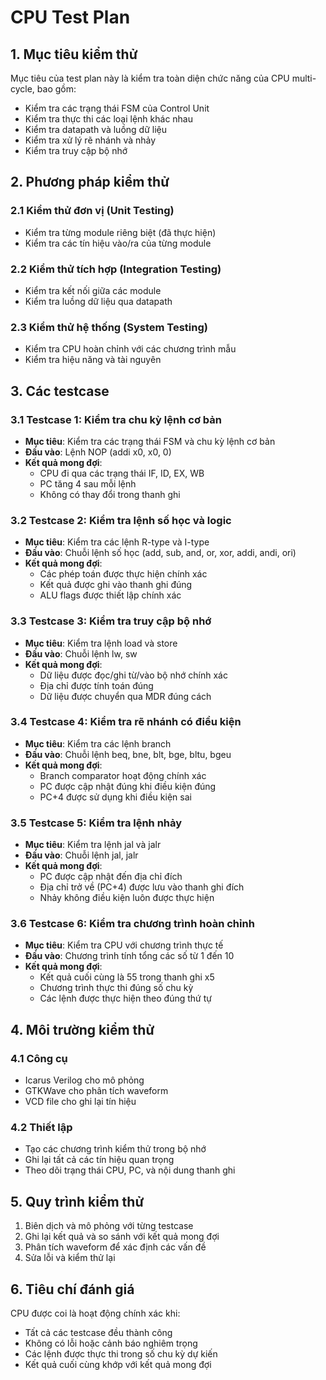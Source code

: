 # CPU Test Plan

## 1. Mục tiêu kiểm thử

Mục tiêu của test plan này là kiểm tra toàn diện chức năng của CPU multi-cycle, bao gồm:
- Kiểm tra các trạng thái FSM của Control Unit
- Kiểm tra thực thi các loại lệnh khác nhau
- Kiểm tra datapath và luồng dữ liệu
- Kiểm tra xử lý rẽ nhánh và nhảy
- Kiểm tra truy cập bộ nhớ

## 2. Phương pháp kiểm thử

### 2.1 Kiểm thử đơn vị (Unit Testing)
- Kiểm tra từng module riêng biệt (đã thực hiện)
- Kiểm tra các tín hiệu vào/ra của từng module

### 2.2 Kiểm thử tích hợp (Integration Testing)
- Kiểm tra kết nối giữa các module
- Kiểm tra luồng dữ liệu qua datapath

### 2.3 Kiểm thử hệ thống (System Testing)
- Kiểm tra CPU hoàn chỉnh với các chương trình mẫu
- Kiểm tra hiệu năng và tài nguyên

## 3. Các testcase

### 3.1 Testcase 1: Kiểm tra chu kỳ lệnh cơ bản
- **Mục tiêu**: Kiểm tra các trạng thái FSM và chu kỳ lệnh cơ bản
- **Đầu vào**: Lệnh NOP (addi x0, x0, 0)
- **Kết quả mong đợi**: 
  - CPU đi qua các trạng thái IF, ID, EX, WB
  - PC tăng 4 sau mỗi lệnh
  - Không có thay đổi trong thanh ghi

### 3.2 Testcase 2: Kiểm tra lệnh số học và logic
- **Mục tiêu**: Kiểm tra các lệnh R-type và I-type
- **Đầu vào**: Chuỗi lệnh số học (add, sub, and, or, xor, addi, andi, ori)
- **Kết quả mong đợi**: 
  - Các phép toán được thực hiện chính xác
  - Kết quả được ghi vào thanh ghi đúng
  - ALU flags được thiết lập chính xác

### 3.3 Testcase 3: Kiểm tra truy cập bộ nhớ
- **Mục tiêu**: Kiểm tra lệnh load và store
- **Đầu vào**: Chuỗi lệnh lw, sw
- **Kết quả mong đợi**: 
  - Dữ liệu được đọc/ghi từ/vào bộ nhớ chính xác
  - Địa chỉ được tính toán đúng
  - Dữ liệu được chuyển qua MDR đúng cách

### 3.4 Testcase 4: Kiểm tra rẽ nhánh có điều kiện
- **Mục tiêu**: Kiểm tra các lệnh branch
- **Đầu vào**: Chuỗi lệnh beq, bne, blt, bge, bltu, bgeu
- **Kết quả mong đợi**: 
  - Branch comparator hoạt động chính xác
  - PC được cập nhật đúng khi điều kiện đúng
  - PC+4 được sử dụng khi điều kiện sai

### 3.5 Testcase 5: Kiểm tra lệnh nhảy
- **Mục tiêu**: Kiểm tra lệnh jal và jalr
- **Đầu vào**: Chuỗi lệnh jal, jalr
- **Kết quả mong đợi**: 
  - PC được cập nhật đến địa chỉ đích
  - Địa chỉ trở về (PC+4) được lưu vào thanh ghi đích
  - Nhảy không điều kiện luôn được thực hiện

### 3.6 Testcase 6: Kiểm tra chương trình hoàn chỉnh
- **Mục tiêu**: Kiểm tra CPU với chương trình thực tế
- **Đầu vào**: Chương trình tính tổng các số từ 1 đến 10
- **Kết quả mong đợi**: 
  - Kết quả cuối cùng là 55 trong thanh ghi x5
  - Chương trình thực thi đúng số chu kỳ
  - Các lệnh được thực hiện theo đúng thứ tự

## 4. Môi trường kiểm thử

### 4.1 Công cụ
- Icarus Verilog cho mô phỏng
- GTKWave cho phân tích waveform
- VCD file cho ghi lại tín hiệu

### 4.2 Thiết lập
- Tạo các chương trình kiểm thử trong bộ nhớ
- Ghi lại tất cả các tín hiệu quan trọng
- Theo dõi trạng thái CPU, PC, và nội dung thanh ghi

## 5. Quy trình kiểm thử

1. Biên dịch và mô phỏng với từng testcase
2. Ghi lại kết quả và so sánh với kết quả mong đợi
3. Phân tích waveform để xác định các vấn đề
4. Sửa lỗi và kiểm thử lại

## 6. Tiêu chí đánh giá

CPU được coi là hoạt động chính xác khi:
- Tất cả các testcase đều thành công
- Không có lỗi hoặc cảnh báo nghiêm trọng
- Các lệnh được thực thi trong số chu kỳ dự kiến
- Kết quả cuối cùng khớp với kết quả mong đợi 